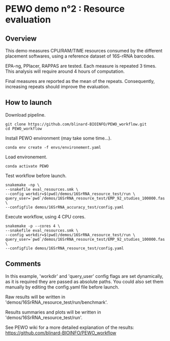 # PEWO demo n°2 : Resource evaluation

## Overview

This demo measures CPU/RAM/TIME resources consumed by the different
placement softwares, using a reference dataset of 16S-rRNA barcodes.

EPA-ng, PPlacer, RAPPAS are tested.
Each measure is repeated 3 times.
This analysis will require around 4 hours of computation.

Final measures are reported as the mean of the repeats.
Consequently, increasing repeats should improve the evaluation.

## How to launch

Download pipeline.
```
git clone https://github.com/blinard-BIOINFO/PEWO_workflow.git 
cd PEWO_workflow
```

Install PEWO environment (may take some time...).
```
conda env create -f envs/environement.yaml
```

Load environement.
```
conda activate PEWO
```

Test workflow before launch.
```
snakemake -np \
--snakefile eval_resources.smk \
--config workdir=$(pwd)/demos/16SrRNA_resource_test/run \
query_user=`pwd`/demos/16SrRNA_resource_test/EMP_92_studies_100000.fas \
--configfile demos/16SrRNA_accuracy_test/config.yaml
```

Execute workflow, using 4 CPU cores.
```
snakemake -p --cores 4 \
--snakefile eval_resources.smk \
--config workdir=$(pwd)/demos/16SrRNA_resource_test/run \
query_user=`pwd`/demos/16SrRNA_resource_test/EMP_92_studies_100000.fas \
--configfile demos/16SrRNA_resource_test/config.yaml
```

## Comments

In this example, 'workdir' and 'query_user' config flags are set
dynamically, as it is required they are passed as absolute paths.
You could also set them manually by editing the config.yaml file
before launch.

Raw results will be written in
'demos/16SrRNA_resource_test/run/benchmark'.

Results summaries and plots will be written in
'demos/16SrRNA_resource_test/run'.

See PEWO wiki for a more detailed explanation of the results:
https://github.com/blinard-BIOINFO/PEWO_workflow
